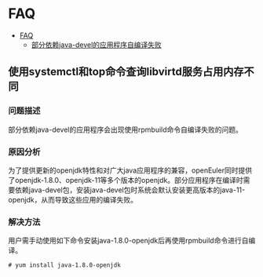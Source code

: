 # FAQ
<!-- TOC -->

- [FAQ](#faq)
    - [部分依赖java-devel的应用程序自编译失败](#部分依赖java-devel的应用程序自编译失败)

<!-- /TOC -->

## 使用systemctl和top命令查询libvirtd服务占用内存不同  

### 问题描述  

部分依赖java-devel的应用程序会出现使用rpmbuild命令自编译失败的问题。 

### 原因分析  

为了提供更新的openjdk特性和对广大java应用程序的兼容，openEuler同时提供了openjdk-1.8.0、openjdk-11等多个版本的openjdk。部分应用程序在编译时需要依赖java-devel包，安装java-devel包时系统会默认安装更高版本的java-11-openjdk，从而导致这些应用的编译失败。  

### 解决方法

用户需手动使用如下命令安装java-1.8.0-openjdk后再使用rpmbuild命令进行自编译。  

```
# yum install java-1.8.0-openjdk   

```   
